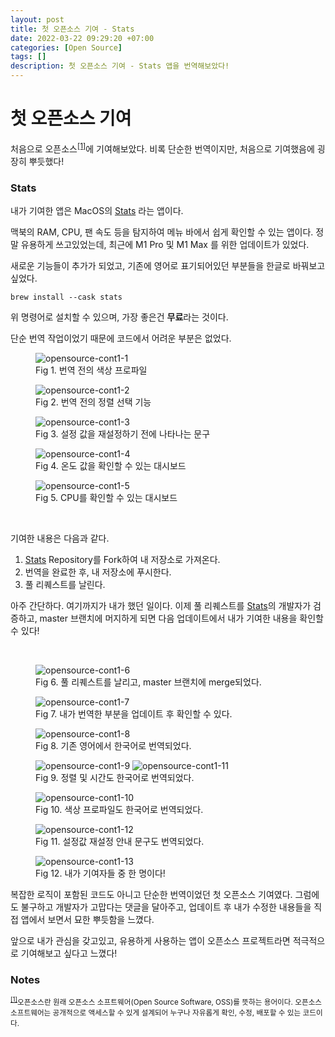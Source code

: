 ```yaml
---
layout: post
title: 첫 오픈소스 기여 - Stats
date: 2022-03-22 09:29:20 +07:00
categories: [Open Source]
tags: []
description: 첫 오픈소스 기여 - Stats 앱을 번역해보았다!
---
```


# 첫 오픈소스 기여

처음으로 오픈소스<sup id="user">[[1]](#user-ref)</sup>에 기여해보았다. 비록 단순한 번역이지만, 처음으로 기여했음에 굉장히 뿌듯했다!

### Stats

내가 기여한 앱은 MacOS의 <a href="https://github.com/exelban/stats" target="_blank" rel="noopener">Stats</a> 라는 앱이다.

맥북의 RAM, CPU, 팬 속도 등을 탐지하여 메뉴 바에서 쉽게 확인할 수 있는 앱이다. 정말 유용하게 쓰고있었는데, 최근에 M1 Pro 및 M1 Max 를 위한 업데이트가 있었다.

새로운 기능들이 추가가 되었고, 기존에 영어로 표기되어있던 부분들을 한글로 바꿔보고 싶었다.

```cli
brew install --cask stats
```

위 명령어로 설치할 수 있으며, 가장 좋은건 **무료**라는 것이다.

단순 번역 작업이었기 때문에 코드에서 어려운 부분은 없었다.

<figure>
<img src="./../../images/opensource-cont1-1.png" alt="opensource-cont1-1">
<figcaption>Fig 1. 번역 전의 색상 프로파일</figcaption>
</figure>

<figure>
<img src="./../../images/opensource-cont1-2.png" alt="opensource-cont1-2">
<figcaption>Fig 2. 번역 전의 정렬 선택 기능</figcaption>
</figure>

<figure>
<img src="./../../images/opensource-cont1-3.png" alt="opensource-cont1-3">
<figcaption>Fig 3. 설정 값을 재설정하기 전에 나타나는 문구</figcaption>
</figure>

<figure>
<img src="./../../images/opensource-cont1-4.png" alt="opensource-cont1-4">
<figcaption>Fig 4. 온도 값을 확인할 수 있는 대시보드</figcaption>
</figure>

<figure>
<img src="./../../images/opensource-cont1-5.png" alt="opensource-cont1-5">
<figcaption>Fig 5. CPU를 확인할 수 있는 대시보드</figcaption>
</figure>

<br>

기여한 내용은 다음과 같다.

1. <a href="https://github.com/exelban/stats" target="_blank" rel="noopener">Stats</a> Repository를 Fork하여 내 저장소로 가져온다.
2. 번역을 완료한 후, 내 저장소에 푸시한다.
3. 풀 리퀘스트를 날린다.

아주 간단하다. 여기까지가 내가 했던 일이다. 이제 풀 리퀘스트를 <a href="https://github.com/exelban/stats" target="_blank" rel="noopener">Stats</a>의 개발자가 검증하고, master 브랜치에 머지하게 되면 다음 업데이트에서 내가 기여한 내용을 확인할 수 있다!

<br>

<figure>
<img src="./../../images/opensource-cont1-6.png" alt="opensource-cont1-6">
<figcaption>Fig 6. 풀 리퀘스트를 날리고, master 브랜치에 merge되었다.</figcaption>
</figure>

<figure>
<img src="./../../images/opensource-cont1-7.png" alt="opensource-cont1-7">
<figcaption>Fig 7. 내가 번역한 부분을 업데이트 후 확인할 수 있다.</figcaption>
</figure>

<figure>
<img src="./../../images/opensource-cont1-8.png" alt="opensource-cont1-8">
<figcaption>Fig 8. 기존 영어에서 한국어로 번역되었다.</figcaption>
</figure>

<figure>
<img src="./../../images/opensource-cont1-9.png" alt="opensource-cont1-9">
<img src="./../../images/opensource-cont1-11.png" alt="opensource-cont1-11">
<figcaption>Fig 9. 정렬 및 시간도 한국어로 번역되었다.</figcaption>
</figure>

<figure>
<img src="./../../images/opensource-cont1-10.png" alt="opensource-cont1-10">
<figcaption>Fig 10. 색상 프로파일도 한국어로 번역되었다.</figcaption>
</figure>

<figure>
<img src="./../../images/opensource-cont1-12.png" alt="opensource-cont1-12">
<figcaption>Fig 11. 설정값 재설정 안내 문구도 번역되었다.</figcaption>
</figure>

<figure>
<img src="./../../images/opensource-cont1-13.png" alt="opensource-cont1-13">
<figcaption>Fig 12. 내가 기여자들 중 한 명이다!</figcaption>
</figure>

복잡한 로직이 포함된 코드도 아니고 단순한 번역이었던 첫 오픈소스 기여였다. 그럼에도 불구하고 개발자가 고맙다는 댓글을 달아주고, 업데이트 후 내가 수정한 내용들을 직접 앱에서 보면서 묘한 뿌듯함을 느꼈다.

앞으로 내가 관심을 갖고있고, 유용하게 사용하는 앱이 오픈소스 프로젝트라면 적극적으로 기여해보고 싶다고 느꼈다!

### Notes

<small id="user-ref"><sup>[[1]](#user)</sup>오픈소스란 원래 오픈소스 소프트웨어(Open Source Software, OSS)를 뜻하는 용어이다. 오픈소스 소프트웨어는 공개적으로 액세스할 수 있게 설계되어 누구나 자유롭게 확인, 수정, 배포할 수 있는 코드이다.</small>
